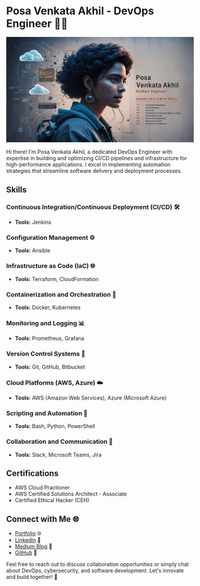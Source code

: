 # Posa Venkata Akhil - DevOps Engineer 👨‍💻

![Profile Banner](https://github.com/posaakhil/posaakhil.github.io/blob/main/Image/kin.jpg)


Hi there! I'm Posa Venkata Akhil, a dedicated DevOps Engineer with expertise in building and optimizing CI/CD pipelines and infrastructure for high-performance applications. I excel in implementing automation strategies that streamline software delivery and deployment processes.

## Skills

### Continuous Integration/Continuous Deployment (CI/CD) 🛠️

- **Tools:** Jenkins

### Configuration Management ⚙️

- **Tools:** Ansible

### Infrastructure as Code (IaC) 🌐

- **Tools:** Terraform, CloudFormation

### Containerization and Orchestration 🐳

- **Tools:** Docker, Kubernetes

### Monitoring and Logging 📊

- **Tools:** Prometheus, Grafana

### Version Control Systems 📝

- **Tools:** Git, GitHub, Bitbucket

### Cloud Platforms (AWS, Azure) ☁️

- **Tools:** AWS (Amazon Web Services), Azure (Microsoft Azure)

### Scripting and Automation 🤖

- **Tools:** Bash, Python, PowerShell

### Collaboration and Communication 🚀

- **Tools:** Slack, Microsoft Teams, Jira




## Certifications

- AWS Cloud Practioner
- AWS Certified Solutions Architect - Associate
- Certified Ethical Hacker (CEH)

## Connect with Me 🌐

- [Portfolio](https://posaakhil.github.io) 🌐
- [LinkedIn](https://www.linkedin.com/in/posavenkataakhil) 🔗
- [Medium Blog](https://medium.com/@posavenkataakhil123) 📝
- [GitHub](https://github.com/posaakhil) 🐙
  
Feel free to reach out to discuss collaboration opportunities or simply chat about DevOps, cybersecurity, and software development. Let's innovate and build together! 🚀
